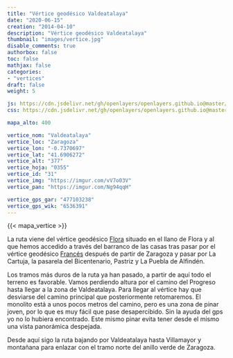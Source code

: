 ```yaml
---
title: "Vértice geodésico Valdeatalaya"
date: "2020-06-15"
creation: "2014-04-10"
description: "Vértice geodésico Valdeatalaya"
thumbnail: "images/vertice.jpg"
disable_comments: true
authorbox: false
toc: false
mathjax: false
categories:
- "vertices"
draft: false
weight: 5

js: https://cdn.jsdelivr.net/gh/openlayers/openlayers.github.io@master/en/v6.3.1/build/ol.js
css: https://cdn.jsdelivr.net/gh/openlayers/openlayers.github.io@master/en/v6.3.1/css/ol.css

mapa_alto: 400

vertice_nom: "Valdeatalaya"
vertice_loc: "Zaragoza"
vertice_lon: "-0.7370697"
vertice_lat: "41.6906272"
vertice_alt: "377"
vertice_hoja: "0355"
vertice_id: "31"
vertice_img: "https://imgur.com/vV7o03V"
vertice_pan: "https://imgur.com/Ng94qqH"

vertice_gps_gar: "477103238"
vertice_gps_wik: "6536391"
---
```

{{< mapa_vertice >}}

La ruta viene del vértice geodésico [Flora]({{<relref"flora.md">}}) situado en el llano de Flora y al que hemos accedido a través del barranco de las casas tras pasar por el vértice geodésico [Francés]({{<relref"frances.md">}}) después de partir de Zaragoza y pasar por La Cartuja, la pasarela del Bicentenario, Pastriz y La Puebla de Alfindén.

Los tramos más duros de la ruta ya han pasado, a partir de aquí todo el terreno es favorable. Vamos perdiendo altura por el camino del Progreso hasta llegar a la zona de Valdeatalaya. Para llegar al vértice hay que desviarse del camino principal que posteriormente retomaremos. El monolito está a unos pocos metros del camino, pero es una zona de pinar joven, por lo que es muy fácil que pase desapercibido. Sin la ayuda del gps yo no lo hubiera encontrado. Este mismo pinar evita tener desde el mismo una vista panorámica despejada.

Desde aquí sigo la ruta bajando por Valdeatalaya hasta Villamayor y montañana para enlazar con el tramo norte del anillo verde de Zaragoza.

